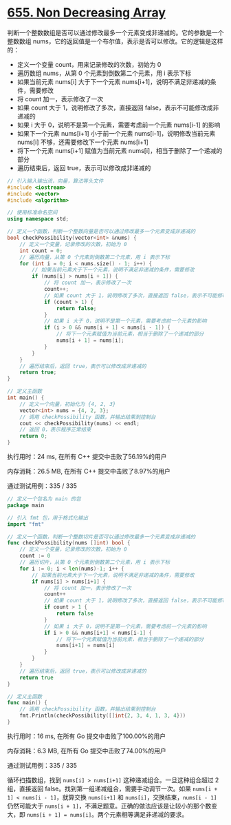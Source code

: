 # [655. Non Decreasing Array](https://leetcode.cn/problems/non-decreasing-array/)
判断一个整数数组是否可以通过修改最多一个元素变成非递减的。它的参数是一个整数数组 nums，它的返回值是一个布尔值，表示是否可以修改。它的逻辑是这样的：

- 定义一个变量 count，用来记录修改的次数，初始为 0
- 遍历数组 nums，从第 0 个元素到倒数第二个元素，用 i 表示下标
- 如果当前元素 nums[i] 大于下一个元素 nums[i+1]，说明不满足非递减的条件，需要修改
- 将 count 加一，表示修改了一次
- 如果 count 大于 1，说明修改了多次，直接返回 false，表示不可能修改成非递减的
- 如果 i 大于 0，说明不是第一个元素，需要考虑前一个元素 nums[i-1] 的影响
- 如果下一个元素 nums[i+1] 小于前一个元素 nums[i-1]，说明修改当前元素 nums[i] 不够，还需要修改下一个元素 nums[i+1]
- 将下一个元素 nums[i+1] 赋值为当前元素 nums[i]，相当于删除了一个递减的部分
- 遍历结束后，返回 true，表示可以修改成非递减的


```c++
// 引入输入输出流，向量，算法等头文件
#include <iostream>
#include <vector>
#include <algorithm>

// 使用标准命名空间
using namespace std;

// 定义一个函数，判断一个整数向量是否可以通过修改最多一个元素变成非递减的
bool checkPossibility(vector<int> &nums) {
    // 定义一个变量，记录修改的次数，初始为 0
    int count = 0;
    // 遍历向量，从第 0 个元素到倒数第二个元素，用 i 表示下标
    for (int i = 0; i < nums.size() - 1; i++) {
        // 如果当前元素大于下一个元素，说明不满足非递减的条件，需要修改
        if (nums[i] > nums[i + 1]) {
            // 将 count 加一，表示修改了一次
            count++;
            // 如果 count 大于 1，说明修改了多次，直接返回 false，表示不可能修改成非递减的
            if (count > 1) {
                return false;
            }
            // 如果 i 大于 0，说明不是第一个元素，需要考虑前一个元素的影响
            if (i > 0 && nums[i + 1] < nums[i - 1]) {
                // 将下一个元素赋值为当前元素，相当于删除了一个递减的部分
                nums[i + 1] = nums[i];
            }
        }
    }
    // 遍历结束后，返回 true，表示可以修改成非递减的
    return true;
}

// 定义主函数
int main() {
    // 定义一个向量，初始化为 {4, 2, 3}
    vector<int> nums = {4, 2, 3};
    // 调用 checkPossibility 函数，并输出结果到控制台
    cout << checkPossibility(nums) << endl;
    // 返回 0，表示程序正常结束
    return 0;
}
```
执行用时：24 ms, 在所有 C++ 提交中击败了56.19%的用户

内存消耗：26.5 MB, 在所有 C++ 提交中击败了8.97%的用户

通过测试用例：335 / 335


```go
// 定义一个包名为 main 的包
package main

// 引入 fmt 包，用于格式化输出
import "fmt"

// 定义一个函数，判断一个整数切片是否可以通过修改最多一个元素变成非递减的
func checkPossibility(nums []int) bool {
	// 定义一个变量，记录修改的次数，初始为 0
	count := 0
	// 遍历切片，从第 0 个元素到倒数第二个元素，用 i 表示下标
	for i := 0; i < len(nums)-1; i++ {
		// 如果当前元素大于下一个元素，说明不满足非递减的条件，需要修改
		if nums[i] > nums[i+1] {
			// 将 count 加一，表示修改了一次
			count++
			// 如果 count 大于 1，说明修改了多次，直接返回 false，表示不可能修改成非递减的
			if count > 1 {
				return false
			}
			// 如果 i 大于 0，说明不是第一个元素，需要考虑前一个元素的影响
			if i > 0 && nums[i+1] < nums[i-1] {
				// 将下一个元素赋值为当前元素，相当于删除了一个递减的部分
				nums[i+1] = nums[i]
			}
		}
	}
	// 遍历结束后，返回 true，表示可以修改成非递减的
	return true
}

// 定义主函数
func main() {
	// 调用 checkPossibility 函数，并输出结果到控制台
	fmt.Println(checkPossibility([]int{2, 3, 4, 1, 3, 4}))
}
```
执行用时：16 ms, 在所有 Go 提交中击败了100.00%的用户

内存消耗：6.3 MB, 在所有 Go 提交中击败了74.00%的用户

通过测试用例：335 / 335

循环扫描数组，找到 `nums[i] > nums[i+1]` 这种递减组合。一旦这种组合超过 2 组，直接返回 false。找到第一组递减组合，需要手动调节一次。如果 `nums[i + 1] < nums[i - 1]`，就算交换 `nums[i+1]` 和 `nums[i]`，交换结束，`nums[i - 1]` 仍然可能大于 `nums[i + 1]`，不满足题意。正确的做法应该是让较小的那个数变大，即 `nums[i + 1] = nums[i]`。两个元素相等满足非递减的要求。


